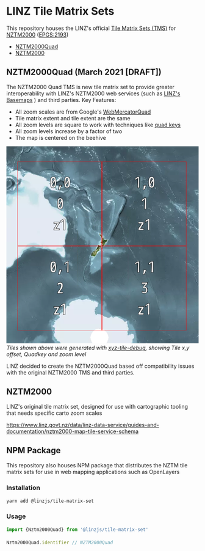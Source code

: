 # LINZ Tile Matrix Sets

This repository houses the LINZ's official [Tile Matrix Sets (TMS)](https://www.ogc.org/standards/tms) for [NZTM2000](https://www.linz.govt.nz/data/geodetic-system/datums-projections-and-heights/projections/new-zealand-transverse-mercator-2000) ([EPGS:2193](http://epsg.io/2193))

- [NZTM2000Quad](./raw/NZTM2000Quad.json)
- [NZTM2000](./raw/NZTM2000.json)

## NZTM2000Quad (March 2021 [DRAFT])

The NZTM2000 Quad TMS is new tile matrix set to provide greater interoperability with LINZ's NZTM2000 web services (such as [LINZ's Basemaps](https://basemaps.linz.govt.nz) ) and third parties.
Key Features:

- All zoom scales are from Google's [WebMercatorQuad](https://docs.opengeospatial.org/is/17-083r2/17-083r2.html#62)
- Tile matrix extent and tile extent are the same
- All zoom levels are square to work with techniques like [quad keys](https://docs.microsoft.com/en-us/bingmaps/articles/bing-maps-tile-system#tile-coordinates-and-quadkeys)
- All zoom levels increase by a factor of two
- The map is centered on the beehive
 
![NztmQuad - Zoom 1](./NztmQuadZ1.png)
*Tiles  shown above were generated with [xyz-tile-debug](https://github.com/blacha/xyz-tile-debug), showing Tile x,y offset, Quadkey and zoom level*


LINZ decided to create the NZTM2000Quad based off compatibility issues with the original NZTM2000 TMS and third parties.


## NZTM2000 
LINZ's original tile matrix set, designed for use with cartographic tooling that needs specific carto zoom scales

https://www.linz.govt.nz/data/linz-data-service/guides-and-documentation/nztm2000-map-tile-service-schema


## NPM Package

This repository also houses NPM package that distributes the NZTM tile matrix sets for use in web mapping applications such as OpenLayers

### Installation
```
yarn add @linzjs/tile-matrix-set
```

### Usage
```typescript
import {Nztm2000Quad} from '@linzjs/tile-matrix-set'

Nztm2000Quad.identifier // NZTM2000Quad
```